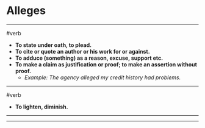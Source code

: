 # Alleges
---
#verb
- **To state under oath, to plead.**
- **To cite or quote an author or his work for or against.**
- **To adduce (something) as a reason, excuse, support etc.**
- **To make a claim as justification or proof; to make an assertion without proof.**
	- _Example: The agency alleged my credit history had problems._
---
#verb
- **To lighten, diminish.**
---
---
